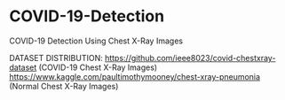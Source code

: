 # COVID-19-Detection
COVID-19 Detection Using Chest X-Ray Images

DATASET DISTRIBUTION:
https://github.com/ieee8023/covid-chestxray-dataset (COVID-19 Chest X-Ray Images)
https://www.kaggle.com/paultimothymooney/chest-xray-pneumonia (Normal Chest X-Ray Images)
